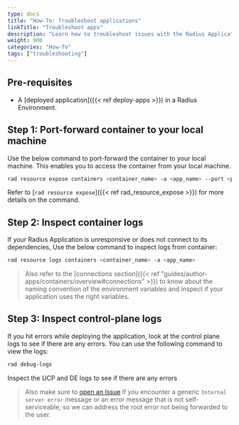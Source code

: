 ```yaml
---
type: docs
title: "How-To: Troubleshoot applications"
linkTitle: "Troubleshoot apps"
description: "Learn how to troubleshoot issues with the Radius Application"
weight: 900
categories: "How-To"
tags: ["troubleshooting"]
---
```


## Pre-requisites

- A [deployed application]({{< ref deploy-apps >}}) in a Radius Environment.

## Step 1: Port-forward container to your local machine

Use the below command to port-forward the container to your local machine. This enables you to access the container from your local machine.

```bash
rad resource expose containers <container_name> -a <app_name> --port <port_number>
```
Refer to [`rad resource expose`]({{< ref rad_resource_expose >}}) for more details on the command.

## Step 2: Inspect container logs

If your Radius Application is unresponsive or does not connect to its dependencies, Use the below command to inspect logs from container:

```bash
rad resource logs containers <container_name> -a <app_name>
```

> Also refer to the [connections section]({{< ref "guides/author-apps/containers/overview#connections" >}}) to know about the naming convention of the environment variables and inspect if your application uses the right variables. 

## Step 3: Inspect control-plane logs

If you hit errors while deploying the application, look at the control plane logs to see if there are any errors. You can use the following command to view the logs:

```bash
rad debug-logs
```
Inspect the UCP and DE logs to see if there are any errors  

>Also make sure to [open an Issue](https://github.com/radius-project/radius/issues/new/choose) if you encounter a generic `Internal server error` message or an error message that is not self-serviceable, so we can address the root error not being forwarded to the user.
